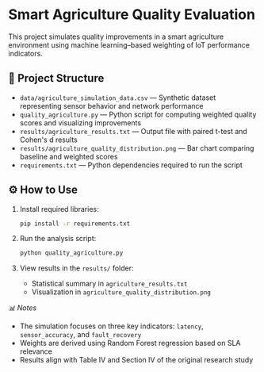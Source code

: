 # Smart Agriculture Quality Evaluation

This project simulates quality improvements in a smart agriculture environment using machine learning–based weighting of IoT performance indicators.

## 📁 Project Structure

- `data/agriculture_simulation_data.csv` — Synthetic dataset representing sensor behavior and network performance
- `quality_agriculture.py` — Python script for computing weighted quality scores and visualizing improvements
- `results/agriculture_results.txt` — Output file with paired t-test and Cohen's d results
- `results/agriculture_quality_distribution.png` — Bar chart comparing baseline and weighted scores
- `requirements.txt` — Python dependencies required to run the script

## ⚙️ How to Use

1. Install required libraries:
   ```bash
   pip install -r requirements.txt
   ```

2. Run the analysis script:
   ```bash
   python quality_agriculture.py
   ```

3. View results in the `results/` folder:
   - Statistical summary in `agriculture_results.txt`
   - Visualization in `agriculture_quality_distribution.png`

*📊 Notes*

- The simulation focuses on three key indicators: `latency`, `sensor_accuracy`, and `fault_recovery`
- Weights are derived using Random Forest regression based on SLA relevance
- Results align with Table IV and Section IV of the original research study

